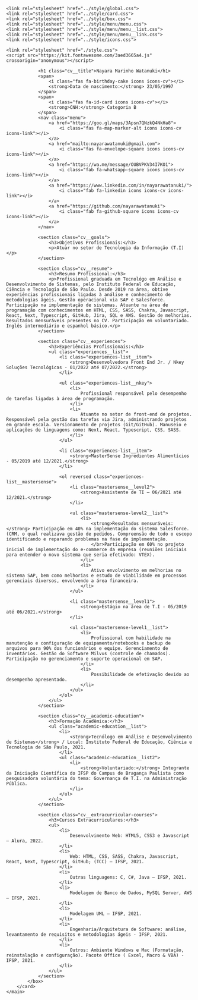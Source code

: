 <!DOCTYPE html>
<html lang="pt-br">
<head>
    <meta charset="UTF-8">
    <meta http-equiv="X-UA-Compatible" content="IE=chrome">
    <meta name="viewport" content="width=device-width, initial-scale=1.0">
    <title>CV - Nayara Watanuki</title>

    <link rel="stylesheet" href="../style/global.css">
    <link rel="stylesheet" href="../style/card.css">
    <link rel="stylesheet" href="../style/box.css">
    <link rel="stylesheet" href="../style/menu/menu.css">
    <link rel="stylesheet" href="../style/menu/menu__list.css">
    <link rel="stylesheet" href="../style/menu/menu__link.css">
    <link rel="stylesheet" href="../style/icons.css">

    <link rel="stylesheet" href="./style.css">
    <script src="https://kit.fontawesome.com/3aed3665a4.js" crossorigin="anonymous"></script>
</head>
<body>
    <main>
        <card class="card">
            <box class="box A4">
                
                <h1 class="cv__title">Nayara Marinho Watanuki</h1>
                <span>
                    <i class="fas fa-birthday-cake icons icons-cv"></i>
                    <strong>Data de nascimento:</strong> 23/05/1997
                </span>
                <span>
                    <i class="fas fa-id-card icons icons-cv"></i>
                    <strong>CNH:</strong> Categoria B
                </span>
                <nav class="menu">
                    <a href="https://goo.gl/maps/3Apsn7QNzkQ4NkHa8">
                        <i class="fas fa-map-marker-alt icons icons-cv icons-link"></i>
                    </a>
                    <a href="mailto:nayarawatanuki@gmail.com">
                        <i class="fas fa-envelope-square icons icons-cv icons-link"></i>
                    </a>
                    <a href="https://wa.me/message/OUBVPKV34I7KO1">
                        <i class="fab fa-whatsapp-square icons icons-cv icons-link"></i>
                    </a>
                    <a href="https://www.linkedin.com/in/nayarawatanuki/">
                        <i class="fab fa-linkedin icons icons-cv icons-link"></i>
                    </a>
                    <a href="https://github.com/nayarawatanuki">
                        <i class="fab fa-github-square icons icons-cv icons-link"></i>
                    </a>
                </nav>
                
                <section class="cv__goals">
                    <h3>Objetivos Profissionais:</h3>
                    <p>Atuar no setor de Tecnologia da Informação (T.I)</p>
                </section>

                <section class="cv__resume">
                    <h3>Resumo Profissional:</h3>
                    <p>Profissional graduada em Tecnológo em Análise e Desenvolvimento de Sistemas, pelo Instituto Federal de Educação, Ciência e Tecnologia de São Paulo. Desde 2019 na área, obtive experiências profissionais ligadas à análise e conhecimento de metodologias ágeis. Gestão operacional via SAP e Salesforce. Participação na implementação de sistemas. Atuante na área de programação com conhecimentos em HTML, CSS, SASS, Chakra, Javascript, React, Next, Typescript, GitHub, Jira, SQL e AWS. Gestão de melhorias. Resultados mensuráveis presentes no CV. Participação em voluntariado. Inglês intermediário e espanhol básico.</p>
                </section>

                <section class="cv__experiences">
                    <h3>Experiências Profissionais:</h3>
                    <ul class="experiences__list">
                        <li class="experiences-list__item">
                            <strong>Desenvolvedora Front End Jr. / Nkey Soluções Tecnológicas - 01/2022 até 07/2022.</strong>
                        </li>
                        
                        <ul class="experiences-list__nkey">
                            <li>
                                Profissional responsável pelo desempenho de tarefas ligadas à área de programação.
                            </li>
                            <li>
                                Atuante no setor de front-end de projetos. Responsável pela gestão das tarefas via Jira, administrando projetos em grande escala. Versionamento de projetos (Git/GitHub). Manuseio e aplicações de linguagens como: Next, React, Typescript, CSS, SASS.
                            </li>
                        </ul>

                        <li class="experiences-list__item">
                            <strong>MasterSense Ingredientes Alimentícios - 05/2019 até 12/2021.</strong>
                        </li>
                        
                        <ol reversed class="experiences-list__mastersense">
                            <li class="mastersense__level2">
                                <strong>Assistente de TI – 06/2021 até 12/2021.</strong>
                            </li>
                            
                            <ul class="mastersense-level2__list">
                                <li>
                                    <strong>Resultados mensuráveis:</strong> Participação em 40% na implementação do sistema Salesforce. (CRM, o qual realizava gestão de pedidos. Compreensão de todo o escopo identificando e reparando problemas na fase de implementação. 
                                    </br>Participação em 60% no projeto inicial de implementação do e-commerce da empresa (reuniões iniciais para entender o novo sistema que seria efetivado: VTEX).
                                </li>
                                <li>
                                    Ativo envolvimento em melhorias no sistema SAP, bem como melhorias e estudo de viabilidade em processos gerenciais diversos, envolvendo a área financeira.
                                </li>
                            </ul>
                            
                            <li class="mastersense__level1">
                                <strong>Estágio na área de T.I - 05/2019 até 06/2021.</strong>
                            </li>
                            
                            <ul class="mastersense-level1__list">
                                <li>
                                    Profissional com habilidade na manutenção e configuração de equipamento/notebooks e backup de arquivos para 90% dos funcionários e equipe. Gerenciamento de inventários. Gestão do Software Milvus (controle de chamados). Participação no gerenciamento e suporte operacional em SAP.
                                </li>
                                <li>
                                    Possibilidade de efetivação devido ao desempenho apresentado.
                                </li>
                            </ul>
                        </ol>
                    </ul>
                </section>

                <section class="cv__academic-education">
                    <h3>Formação Acadêmica:</h3>
                    <ul class="academic-education__list">
                        <li>
                            <strong>Tecnólogo em Análise e Desenvolvimento de Sistemas</strong> / Local: Instituto Federal de Educação, Ciência e Tecnologia de São Paulo, 2021.
                        </li>
                        <ul class="academic-education__list2">
                            <li>
                                <strong>Voluntariado:</strong> Integrante da Iniciação Científica do IFSP do Campus de Bragança Paulista como pesquisadora voluntária do tema: Governança de T.I. na Administração Pública.
                            </li>
                        </ul>
                    </ul>
                </section>

                <section class="cv__extracurricular-courses">
                    <h3>Cursos Extracurriculares:</h3>
                    <ul>
                        <li>
                            Desenvolvimento Web: HTML5, CSS3 e Javascript – Alura, 2022.
                        </li>
                        <li>
                            Web: HTML, CSS, SASS, Chakra, Javascript, React, Next, Typescript, GitHub; (TCC) – IFSP, 2021.
                        </li>
                        <li>
                            Outras linguagens: C, C#, Java – IFSP, 2021.
                        </li>
                        <li>
                            Modelagem de Banco de Dados, MySQL Server, AWS – IFSP, 2021.
                        </li>
                        <li>
                            Modelagem UML – IFSP, 2021.
                        </li>
                        <li>
                            Engenharia/Arquitetura de Software: análise, levantamento de requisitos e metodologias ágeis - IFSP, 2021.
                        </li>
                        <li>
                            Outros: Ambiente Windows e Mac (Formatação, reinstalação e configuração). Pacote Office ( Excel, Macro & VBA) - IFSP, 2021.
                        </li>
                    </ul>
                </section>
            </box>
        </card>
    </main>
</body>
</html>
